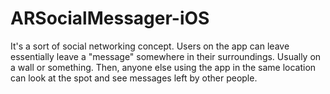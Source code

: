 # ARSocialMessager-iOS
It's a sort of social networking concept. Users on the app can leave essentially leave a "message" somewhere in their surroundings. Usually on a wall or something. Then, anyone else using the app in the same location can look at the spot and see messages left by other people.
